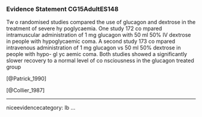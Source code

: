 ### Evidence Statement CG15AdultES148
Tw o randomised studies compared the use of glucagon and dextrose in the treatment of severe hy poglycaemia. One study 172 co mpared intramuscular administration of 1 mg glucagon with 50 ml 50% IV dextrose in people with hypoglycaemic coma. A second study 173 co mpared intravenous administration of 1 mg glucagon vs 50 ml 50% dextrose in people with hypo- gl yc aemic coma. Both studies showed a significantly slower recovery to a normal level of co nsciousness in the glucagon treated group

[@Patrick_1990]

[@Collier_1987]

---
niceevidencecategory: Ib
...


